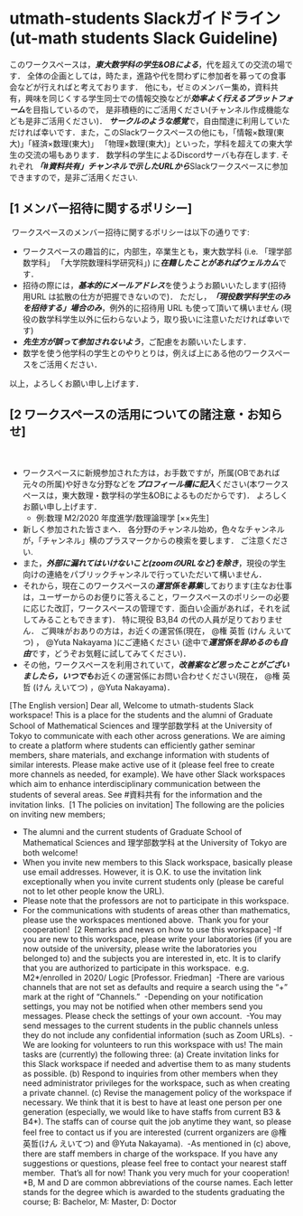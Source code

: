 # utmath-students Slackガイドライン (ut-math students Slack Guideline)
このワークスペースは，***東大数学科の学生&OBによる***，代を超えての交流の場です．
全体の企画としては，時たま，進路や代を問わずに参加者を募っての食事会などが行えればと考えております．
他にも，ゼミのメンバー集め，資料共有，興味を同じくする学生同士での情報交換などが***効率よく行えるプラットフォーム***を目指しているので，
是非積極的にご活用ください(チャンネル作成機能なども是非ご活用ください)．
***サークルのような感覚***で，自由闊達に利用していただければ幸いです．
​
また，このSlackワークスペースの他にも，「情報×数理(東大)」「経済×数理(東大)」 「物理×数理(東大)」といった，学科を超えての東大学生の交流の場もあります．
数学科の学生によるDiscordサーバも存在します.
それぞれ
***「#資料共有」チャンネルで示したURLから***Slackワークスペースに参加できますので，是非ご活用ください.
​
## [1 メンバー招待に関するポリシー]
​
ワークスペースのメンバー招待に関するポリシーは以下の通りです:
​
- ワークスペースの趣旨的に，内部生，卒業生とも，東大数学科 (i.e. 「理学部数学科」 「大学院数理科学研究科」) に***在籍したことがあればウェルカム***です．
​
- 招待の際には，***基本的にメールアドレス***を使うようお願いいたします(招待用URL は拡散の仕方が把握できないので)．
ただし，***「現役数学科学生のみを招待する」場合のみ***，例外的に招待用 URL も使って頂いて構いません (現役の数学科学生以外に伝わらないよう，取り扱いに注意いただければ幸いです)
​
- ***先生方が誤って参加されないよう***，ご配慮をお願いいたします．
​
- 数学を使う他学科の学生とのやりとりは，例えば上にある他のワークスペースをご活用ください．


以上，よろしくお願い申し上げます．
​
## [2 ワークスペースの活用についての諸注意・お知らせ]
​
- ワークスペースに新規参加された方は，お手数ですが，所属(OBであれば元々の所属)や好きな分野などを***プロフィール欄に記入***ください(本ワークスペースは，東大数理・数学科の学生&OBによるものだからです)．
よろしくお願い申し上げます． 
    - 例:数理 M2/2020 年度進学/数理論理学 [××先生]
​
- 新しく参加された皆さまへ．
各分野のチャンネル始め，色々なチャンネルが，「チャンネル」横のプラスマークからの検索を要します．
ご注意ください.
​
- また，***外部に漏れてはいけないこと(zoomのURLなど)を除き***，現役の学生向けの連絡をパブリックチャンネルで行っていただいて構いません．
​
- それから，現在このワークスペースの***運営係を募集***しております(主なお仕事は，ユーザーからのお便りに答えること，ワークスペースのポリシーの必要に応じた改訂，ワークスペースの管理です．面白い企画があれば，それを試してみることもできます)．
特に現役 B3,B4 の代の人員が足りておりません．
ご興味がおありの方は，お近くの運営係(現在， @権 英哲 (けん えいてつ) ， @Yuta Nakayama )にご連絡ください
(途中で***運営係を辞めるのも自由***です，どうぞお気軽に試してみてください)．
​
- その他，ワークスペースを利用されていて，***改善案など思ったことがございましたら，いつでも***お近くの運営係にお問い合わせください(現在， @権 英哲 (けん えいてつ) ，@Yuta Nakayama)．

[The English version]
Dear all,
Welcome to utmath-students Slack workspace! This is a place for the students and the alumni of Graduate School of Mathematical Sciences and 理学部数学科 at the University of Tokyo to communicate with each other across generations.
We are aiming to create a platform where students can efficiently gather seminar members, share materials, and exchange information with students of similar interests. Please make active use of it (please feel free to create more channels as needed, for example).
We have other Slack workspaces which aim to enhance interdisciplinary communication between the students of several areas. See #資料共有 for the information and the invitation links.
​
[1 The policies on invitation]
The following are the policies on inviting new members;
​
- The alumni and the current students of Graduate School of Mathematical Sciences and 理学部数学科 at the University of Tokyo are both welcome!
​
- When you invite new members to this Slack workspace, basically please use email addresses. However, it is O.K. to use the invitation link exceptionally when you invite current students only (please be careful not to let other people know the URL).
​
- Please note that the professors are not to participate in this workspace.
​
- For the communications with students of areas other than mathematics, please use the workspaces mentioned above.
​
Thank you for your cooperation!
​
[2 Remarks and news on how to use this workspace]
​
-If you are new to this workspace, please write your laboratories (if you are now outside of the university, please write the laboratories you belonged to) and the subjects you are interested in, etc. It is to clarify that you are authorized to participate in this workspace.
​
e.g. M2*/enrolled in 2020/ Logic [Professor. Friedman]
​
-There are various channels that are not set as defaults and require a search using the “+” mark at the right of “Channels.”
​
-Depending on your notification settings, you may not be notified when other members send you messages. Please check the settings of your own account.
​
-You may send messages to the current students in the public channels unless they do not include any confidential information (such as Zoom URLs).
​
-We are looking for volunteers to run this workspace with us! The main tasks are (currently) the following three:
(a) Create invitation links for this Slack workspace if needed and advertise them to as many students as possible.
(b) Respond to inquiries from other members when they need administrator privileges for the workspace, such as when creating a private channel.
(c) Revise the management policy of the workspace if necessary.
We think that it is best to have at least one person per one generation (especially, we would like to have staffs from current B3 & B4*). The staffs can of course quit the job anytime they want, so please feel free to contact us if you are interested (current organizers are @権 英哲(けん えいてつ) and @Yuta Nakayama).
​
-As mentioned in (c) above, there are staff members in charge of the workspace. If you have any suggestions or questions, please feel free to contact your nearest staff member.
​
That’s all for now! Thank you very much for your cooperation!
​
*B, M and D are common abbreviations of the course names. Each letter stands for the degree which is awarded to the students graduating the course;
 B: Bachelor, M: Master, D: Doctor
